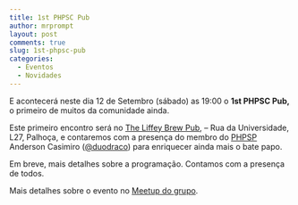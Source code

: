 ```yaml
---
title: 1st PHPSC Pub
author: mrprompt
layout: post
comments: true
slug: 1st-phpsc-pub
categories:
  - Eventos
  - Novidades
---
```

E acontecerá neste dia 12 de Setembro (sábado) as 19:00 o **1st PHPSC Pub,** o primeiro de muitos da comunidade ainda.

Este primeiro encontro será no <a title="" href="http://maps.google.com/maps?f=q&hl=en&q=Rua+da+Universidade%2C+L27%2C+Palho%C3%A7a%2C+BR" target="_blank">The Liffey Brew Pub</a>, &#8211; Rua da Universidade, L27, Palhoça, e contaremos com a presença do membro do [PHPSP][1] Anderson Casimiro ([@duodraco][2]) para enriquecer ainda mais o bate papo.

Em breve, mais detalhes sobre a programação. Contamos com a presença de todos.

Mais detalhes sobre o evento no [Meetup do grupo][3].

 [1]: http://phpsp.org.br/
 [2]: https://twitter.com/duodraco/
 [3]: http://www.meetup.com/pt/PHPSC-Floripa/events/224256879/?eventId=224256879&a=ra1_vl&_af=event&_af_eid=224256879